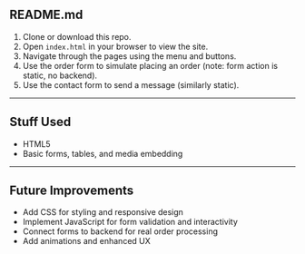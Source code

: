 ## README.md

1. Clone or download this repo.  
2. Open `index.html` in your browser to view the site.  
3. Navigate through the pages using the menu and buttons.  
4. Use the order form to simulate placing an order (note: form action is static, no backend).  
5. Use the contact form to send a message (similarly static).

---

## Stuff Used

- HTML5 
- Basic forms, tables, and media embedding  

---

## Future Improvements

- Add CSS for styling and responsive design  
- Implement JavaScript for form validation and interactivity  
- Connect forms to backend for real order processing  
- Add animations and enhanced UX  
